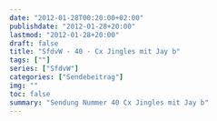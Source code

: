 ```yaml
---
date: "2012-01-28T00:20:00+02:00"
publishdate: "2012-01-28+20:00"
lastmod: "2012-01-28+20:00"
draft: false
title: "SfdvW - 40 - Cx Jingles mit Jay b"
tags: [""]
series: ["SfdvW"]
categories: ["Sendebeitrag"]
img: ""
toc: false
summary: "Sendung Nummer 40 Cx Jingles mit Jay b"
---
```


<div id="example"></div>
<script src="https://cdn.podlove.org/web-player/embed.js"></script>
<script>
  podlovePlayer('#example', '/blog/sfdvw40.json');
</script>
